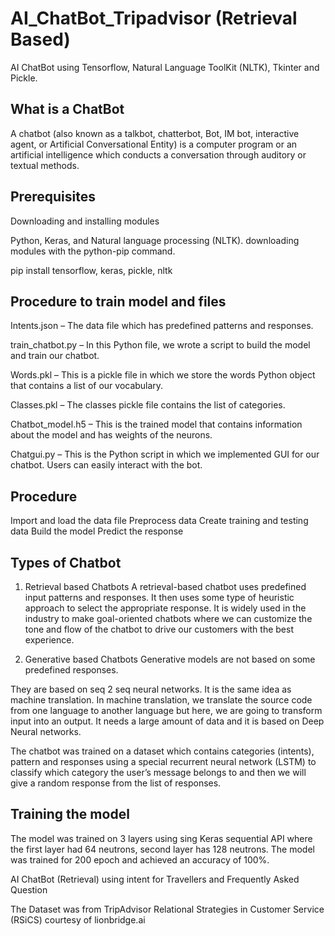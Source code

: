 # AI_ChatBot_Tripadvisor (Retrieval Based)

AI ChatBot using Tensorflow, Natural Language ToolKit (NLTK), Tkinter and Pickle.

## What is a ChatBot
A chatbot (also known as a talkbot, chatterbot, Bot, IM bot, interactive agent, or Artificial Conversational Entity) is a computer program or an artificial
intelligence which conducts a conversation through auditory or textual methods. 

## Prerequisites
Downloading and installing modules

Python, Keras, and Natural language processing (NLTK). 
downloading modules with the python-pip command.

pip install tensorflow, keras, pickle, nltk


## Procedure to train model and files

Intents.json – The data file which has predefined patterns and responses.

train_chatbot.py – In this Python file, we wrote a script to build the model and train our chatbot.

Words.pkl – This is a pickle file in which we store the words Python object that contains a list of our vocabulary.

Classes.pkl – The classes pickle file contains the list of categories.

Chatbot_model.h5 – This is the trained model that contains information about the model and has weights of the neurons.

Chatgui.py – This is the Python script in which we implemented GUI for our chatbot. Users can easily interact with the bot.

## Procedure

Import and load the data file
Preprocess data
Create training and testing data
Build the model
Predict the response

## Types of Chatbot

1. Retrieval based Chatbots
A retrieval-based chatbot uses predefined input patterns and responses. It then uses some type of heuristic approach to select the appropriate response. It is widely used in the industry to make goal-oriented chatbots where we can customize the tone and flow of the chatbot to drive our customers with the best experience.

2. Generative based Chatbots
Generative models are not based on some predefined responses.

They are based on seq 2 seq neural networks. It is the same idea as machine translation. In machine translation, we translate the source code from one language to another language but here, we are going to transform input into an output. It needs a large amount of data and it is based on Deep Neural networks.


The chatbot was trained on a dataset which contains categories (intents), pattern and responses using a special recurrent neural network (LSTM) to classify
which category the user’s message belongs to and then we will give a random response from the list of responses.

## Training the model
The model was trained on 3 layers using sing Keras sequential API where the first layer had 64 neutrons, second layer has 128 neutrons. The model was trained for 200 epoch and achieved an 
accuracy of 100%. 

AI ChatBot (Retrieval) using intent for Travellers and Frequently Asked Question

The Dataset was from TripAdvisor Relational Strategies in Customer Service (RSiCS) courtesy of lionbridge.ai 


